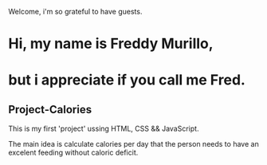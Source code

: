 Welcome, i'm so grateful to have guests.

# Hi, my name is Freddy Murillo, 
# but i appreciate if you call me Fred.


## Project-Calories

This is my first 'project' ussing HTML, CSS && JavaScript.

The main idea is calculate calories per day that the person 
needs to have an excelent feeding without caloric deficit.